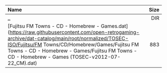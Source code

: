 |Name|Size|
|:---|---:|
|[..](../index.html)|DIR|
|[Fujitsu FM Towns - CD - Homebrew - Games.dat](https://raw.githubusercontent.com/open-retrogaming-archive/dat-catalog/main/root/normalized/TOSEC-ISO/Fujitsu/FM Towns/CD/Homebrew/Games/Fujitsu FM Towns - CD - Homebrew - Games/Fujitsu FM Towns - CD - Homebrew - Games (TOSEC-v2012-07-22_CM).dat)|883|
